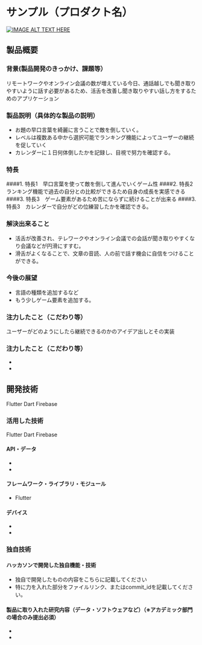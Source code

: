# サンプル（プロダクト名）

[![IMAGE ALT TEXT HERE](https://jphacks.com/wp-content/uploads/2020/09/JPHACKS2020_ogp.jpg)](https://www.youtube.com/watch?v=G5rULR53uMk)

## 製品概要
### 背景(製品開発のきっかけ、課題等）
リモートワークやオンライン会議の数が増えている今日、通話越しでも聞き取りやすいように話す必要があるため、活舌を改善し聞き取りやすい話し方をするためのアプリケーション
### 製品説明（具体的な製品の説明）
+ お題の早口言葉を綺麗に言うことで敵を倒していく。
+ レベルは複数ある中から選択可能でランキング機能によってユーザーの継続を促していく
+ カレンダーに１日何体倒したかを記録し、目視で努力を確認する。

### 特長
####1. 特長1　早口言葉を使って敵を倒して進んでいくゲーム性
####2. 特長2　ランキング機能で過去の自分との比較ができるため自身の成長を実感できる
####3. 特長3　ゲーム要素があるため苦にならずに続けることが出来る
####3. 特長3　カレンダーで自分がどの位練習したかを確認できる。

### 解決出来ること
* 活舌が改善され、テレワークやオンライン会議での会話が聞き取りやすくなり会議などが円滑にすすむ。
* 滑舌がよくなることで、文章の音読、人の前で話す機会に自信をつけることができる。
### 今後の展望
* 言語の種類を追加するなど
* もう少しゲーム要素を追加する。

### 注力したこと（こだわり等）
ユーザーがどのようにしたら継続できるのかのアイデア出しとその実装
### 注力したこと（こだわり等）
* 
* 

## 開発技術
Flutter Dart Firebase
### 活用した技術
Flutter Dart Firebase
#### API・データ
* 
* 

#### フレームワーク・ライブラリ・モジュール
* Flutter

#### デバイス
* 
* 

### 独自技術
#### ハッカソンで開発した独自機能・技術
* 独自で開発したものの内容をこちらに記載してください
* 特に力を入れた部分をファイルリンク、またはcommit_idを記載してください。

#### 製品に取り入れた研究内容（データ・ソフトウェアなど）（※アカデミック部門の場合のみ提出必須）
* 
* 
